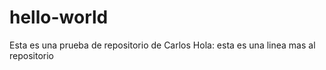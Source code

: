 # hello-world
Esta es una prueba de repositorio de Carlos
Hola:  esta es una linea mas al repositorio
